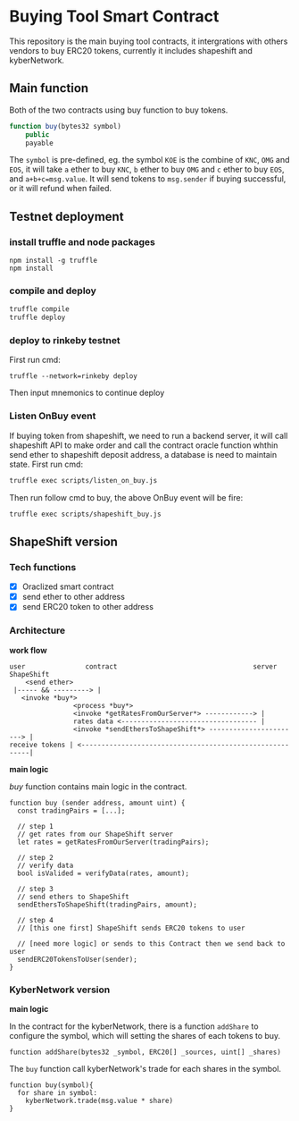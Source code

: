 # Buying Tool Smart Contract

This repository is the main buying tool contracts, it intergrations with others vendors to buy ERC20 tokens, currently it includes shapeshift and kyberNetwork.

## Main function

Both of the two contracts using buy function to buy tokens.
```js
function buy(bytes32 symbol)
    public
    payable
```

The `symbol` is pre-defined, eg. the symbol `KOE` is the combine of `KNC`, `OMG` and `EOS`, it will take `a` ether to buy `KNC`, `b` ether to buy `OMG` and `c` ether to buy `EOS`, and `a+b+c=msg.value`. It will send tokens to `msg.sender` if buying successful, or it will refund when failed.

## Testnet deployment

### install truffle and node packages

```
npm install -g truffle
npm install
```

### compile and deploy

```bash
truffle compile
truffle deploy
```

### deploy to rinkeby testnet

First run cmd:
```
truffle --network=rinkeby deploy
```
Then input mnemonics to continue deploy

### Listen OnBuy event

If buying token from shapeshift, we need to run a backend server, it will call shapeshift API to make order and call the contract oracle function whthin send ether to shapeshift deposit address, a database is need to maintain state. First run cmd:

```bash
truffle exec scripts/listen_on_buy.js
```

Then run follow cmd to buy, the above OnBuy event will be fire:

```bash
truffle exec scripts/shapeshift_buy.js
```

## ShapeShift version

### Tech functions

- [x] Oraclized smart contract
- [x] send ether to other address
- [x] send ERC20 token to other address

### Architecture

**work flow**

```
user               contract                                  server     ShapeShift
    <send ether>
 |----- && ---------> |
   <invoke *buy*>
                <process *buy*>
                <invoke *getRatesFromOurServer*> ------------> |
                rates data <---------------------------------- |
                <invoke *sendEthersToShapeShift*> -----------------------> |
receive tokens | <---------------------------------------------------------|
```

**main logic**

*buy* function contains main logic in the contract.

```
function buy (sender address, amount uint) {
  const tradingPairs = [...];

  // step 1
  // get rates from our ShapeShift server
  let rates = getRatesFromOurServer(tradingPairs);

  // step 2
  // verify data
  bool isValided = verifyData(rates, amount);

  // step 3
  // send ethers to ShapeShift
  sendEthersToShapeShift(tradingPairs, amount);

  // step 4
  // [this one first] ShapeShift sends ERC20 tokens to user

  // [need more logic] or sends to this Contract then we send back to user
  sendERC20TokensToUser(sender);
}
```

### KyberNetwork version

**main logic**

In the contract for the kyberNetwork, there is a function `addShare` to configure the symbol, which will setting the shares of each tokens to buy. 

```
function addShare(bytes32 _symbol, ERC20[] _sources, uint[] _shares)
```

The `buy` function call kyberNetwork's trade for each shares in the symbol.
```
function buy(symbol){
  for share in symbol:
    kyberNetwork.trade(msg.value * share)
}
```
